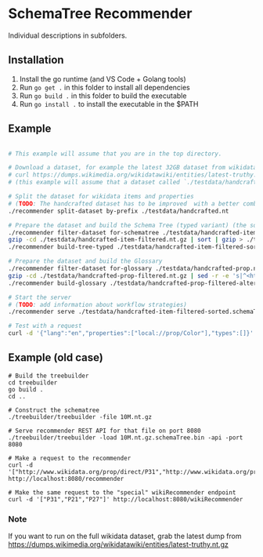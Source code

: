 # SchemaTree Recommender

Individual descriptions in subfolders.

## Installation

1. Install the go runtime (and VS Code + Golang tools)
1. Run `go get .` in this folder to install all dependencies
1. Run `go build .` in this folder to build the executable
1. Run `go install .` to install the executable in the $PATH

## Example 

```bash

# This example will assume that you are in the top directory.

# Download a dataset, for example the latest 32GB dataset from wikidata
# curl https://dumps.wikimedia.org/wikidatawiki/entities/latest-truthy.nt.gz --output latest-truthy.nt.gz
# (this example will assume that a dataset called `./testdata/handcrafted.nt` exists)

# Split the dataset for wikidata items and properties
# (TODO: The handcrafted dataset has to be improved  with a better combination of entries)
./recommender split-dataset by-prefix ./testdata/handcrafted.nt

# Prepare the dataset and build the Schema Tree (typed variant) (the sort is only required for future 1-in-n splits)
./recommender filter-dataset for-schematree ./testdata/handcrafted-item.nt.gz 
gzip -cd ./testdata/handcrafted-item-filtered.nt.gz | sort | gzip > ./testdata/handcrafted-item-filtered-sorted.nt.gz
./recommender build-tree-typed ./testdata/handcrafted-item-filtered-sorted.nt.gz

# Prepare the dataset and build the Glossary
./recommender filter-dataset for-glossary ./testdata/handcrafted-prop.nt.gz
gzip -cd ./testdata/handcrafted-prop-filtered.nt.gz | sed -r -e 's|^<http:\/\/www\.wikidata\.org\/entity\/P([^>]+)>|<http://www.wikidata.org/prop/direct/P\1>|g' | gzip > ./testdata/handcrafted-prop-filtered-altered.nt.gz
./recommender build-glossary ./testdata/handcrafted-prop-filtered-altered.nt.gz

# Start the server 
# (TODO: add information about workflow strategies)
./recommender serve ./testdata/handcrafted-item-filtered-sorted.schemaTree.typed.bin ./testdata/handcrafted-prop-filtered-altered.glossary.bin

# Test with a request 
curl -d '{"lang":"en","properties":["local://prop/Color"],"types":[]}' http://localhost:8080/recommender

```

## Example (old case)

```
# Build the treebuilder
cd treebuilder
go build .
cd ..

# Construct the schematree
./treebuilder/treebuilder -file 10M.nt.gz

# Serve recommender REST API for that file on port 8080
./treebuilder/treebuilder -load 10M.nt.gz.schemaTree.bin -api -port 8080

# Make a request to the recommender
curl -d '["http://www.wikidata.org/prop/direct/P31","http://www.wikidata.org/prop/direct/P21","http://www.wikidata.org/prop/direct/P27"]' http://localhost:8080/recommender

# Make the same request to the "special" wikiRecommender endpoint
curl -d '["P31","P21","P27"]' http://localhost:8080/wikiRecommender
```

### Note

If you want to run on the full wikidata dataset, grab the latest dump from https://dumps.wikimedia.org/wikidatawiki/entities/latest-truthy.nt.gz